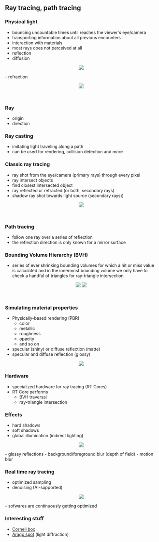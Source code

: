 ## Ray tracing, path tracing

### Physical light
- bouncing uncountable times until reaches the viewer's eye/camera
- transporting information about all previous encounters
- interaction with materials
- most rays does not perceived at all
- reflection
- diffusion <br>
<p align="center">
  <img src="/png/reflection-specular-diffuse.png"/>
</p>
- refraction <br>
<p align="center">
  <img src="/png/refraction.png"/>
</p><br>

### Ray
- origin
- direction
  
### Ray casting
- imitating light traveling along a path
- can be used for rendering, collision detection and more

### Classic ray tracing
- ray shot from the eye/camera (primary rays) through every pixel
- ray intersect objects
- find closest intersected object
- ray reflected or refracted (or both, secondary rays)
- shadow ray shot towards light source (secondary rays)) <br>
<p align="center">
  <img src="/png/Ray_trace_diagram.png"/>
</p> <br>

### Path tracing
- follow one ray over a series of reflection
- the reflection direction is only known for a mirror surface
 
### Bounding Volume Hierarchy (BVH)
- series of ever shrinking bounding volumes for which a hit or miss value is calculated and in the innermost bounding volume we only have to check a handful of triangles for ray-triangle intersection <br>
<p align="center">
  <img src="/png/BVH_schematics.png"/>
  <img src="/png/BVH_model.png"/>
</p><br>

### Simulating material properties
- Physically-based rendering (PBR)
  - color
  - metallic
  - roughness
  - opacity
  - and so on
- specular (shiny) or diffuse reflection (matte)
- specular and diffuse reflection (glossy) <br>
<p align="center">
  <img src="/png/reflection-light-angle-incidence.png"/>
</p>
 
### Hardware
- specialized hardware for ray tracing (RT Cores)
- RT Core performs
  - BVH traversal
  - ray-triangle intersection

### Effects
- hard shadows
- soft shadows
- global illumination (indirect lighting) <br>
<p align="center">
  <img src="/png/Different-shadows.jpg"/>
</p>
- glossy reflections
- background/foreground blur (depth of field)
- motion blur

### Real time ray tracing
- optimized sampling
- denoising (AI-supported) <br>
<p align="center">
  <img src="/png/denoising.jpg"/>
</p>
- sofwares are continuously getting optimized


### Interesting stuff
- [Cornell box](https://www.graphics.cornell.edu/online/box/compare.html)
- [Arago spot](https://en.wikipedia.org/wiki/Arago_spot) (light diffraction)
